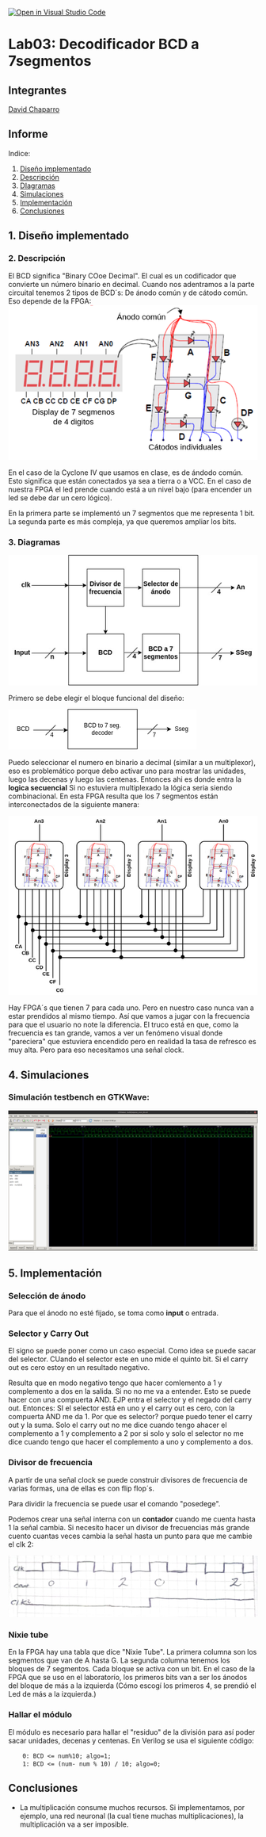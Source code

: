 [![Open in Visual Studio Code](https://classroom.github.com/assets/open-in-vscode-2e0aaae1b6195c2367325f4f02e2d04e9abb55f0b24a779b69b11b9e10269abc.svg)](https://classroom.github.com/online_ide?assignment_repo_id=19716634&assignment_repo_type=AssignmentRepo)
# Lab03: Decodificador BCD a 7segmentos


## Integrantes 
[David Chaparro](https://github.com/DavidChaparro10)


## Informe

Indice:

1. [Diseño implementado](#1-diseño-implementado)
2. [Descripción](#2-descripción)
3. [DIagramas](#3-diagramas)
4. [Simulaciones](#4-simulaciones)
5. [Implementación](#5-implementación)
6. [Conclusiones](#conclusiones)

## 1. Diseño implementado

### 2. Descripción

El BCD significa "Binary COoe Decimal". El cual es un codificador que convierte un número binario en decimal. Cuando nos adentramos a la parte circuital tenemos 2 tipos de BCD´s: De ánodo común y de cátodo común. Eso depende de la FPGA:
![alt text](<Anexos/image copy 2.png>)

 En el caso de la Cyclone IV que usamos en clase, es de ándodo común. Esto significa que están conectados ya sea a tierra o a VCC. En el caso de nuestra FPGA el led prende cuando está a un nivel bajo (para encender un led se debe dar un cero lógico).

En la primera parte se implementó un 7 segmentos que me representa 1 bit. La segunda parte es más compleja, ya que queremos ampliar los bits.
### 3. Diagramas
![alt text](<Anexos/image copy.png>)

Primero se debe elegir el bloque funcional del diseño:

![alt text](Anexos/image.png)

Puedo seleccionar el numero en binario a decimal (similar a un multiplexor), eso es problemático porque debo activar uno para mostrar las unidades, luego las decenas y luego las centenas. Entonces ahi es donde entra la **logica secuencial** Si no estuviera multiplexado la lógica seria siendo combinacional. En esta FPGA resulta que los 7 segmentos están interconectados de la siguiente manera:

![alt text](<Anexos/image copy 4.png>)

Hay FPGA´s que tienen 7 para cada uno. Pero en nuestro caso nunca van a estar prendidos al mismo tiempo.  Así que vamos a jugar con la frecuencia para que el usuario no note la diferencia. El truco está en que, como la frecuencia es tan grande, vamos a ver un fenómeno visual donde "pareciera" que estuviera encendido pero en realidad la tasa de refresco es muy alta.  Pero para eso necesitamos una señal clock.

## 4. Simulaciones 

### Simulación testbench en GTKWave:

![alt text](<Anexos/image copy 5.png>)
## 5. Implementación

### Selección de ánodo
Para que el ánodo no esté fijado, se toma como **input** o entrada.


### Selector y Carry Out
El signo se puede poner como un caso especial. Como idea se puede sacar del selector. CUando el selector este en uno mide el quinto bit. Si el carry out es cero estoy en un resultado negativo.

Resulta que en modo negativo tengo que hacer comlemento a 1 y complemento a dos en la salida. Si no no me va a entender. Esto se puede hacer con una compuerta AND. EJP entra el selector y el negado del carry out. Entonces:
SI el selector está en uno y el carry out es cero, con la compuerta AND me da 1.
	Por que es selector?
		porque puedo tener el carry out y la suma. Solo el carry out no me dice cuando tengo ahacer el complemento a 1 y complemento a 2 por si solo y solo el selector no me dice cuando tengo que hacer el complemento a uno y complemento a dos.

### Divisor de frecuencia

A partir de una señal clock se puede construir divisores de frecuencia de varias formas, una de ellas es con flip flop´s.

Para dividir la frecuencia se puede usar el comando "posedege".

Podemos crear una señal interna con un **contador** cuando me cuenta hasta 1 la señal cambia. Si necesito hacer un divisor de frecuencias más grande cuento cuantas veces cambia la señal hasta un punto para que me cambie el clk 2:

![alt text](Anexos/contador.jpeg)

### Nixie tube

En la FPGA hay una tabla que dice "Nixie Tube". La primera columna son los segmentos que van de A hasta G. La segunda columna tenemos los bloques de 7 segmentos. Cada bloque se activa con un bit. En el caso de la FPGA que se uso en el laboratorío, los primeros bits van a ser los ánodos del bloque de más a la izquierda (Cómo escogí los primeros 4, se prendió el Led de más a la izquierda.)

### Hallar el módulo

El módulo es necesario para hallar el "residuo" de la división para así poder sacar unidades, decenas y centenas.
En Verilog se usa el siguiente código:

```
    0: BCD <= num%10; algo=1; 
    1: BCD <= (num- num % 10) / 10; algo=0;
```

## Conclusiones

- La multiplicación consume muchos recursos. Si implementamos, por ejemplo, una red neuronal (la cual tiene muchas multiplicaciones), la multiplicación va a ser imposible.


